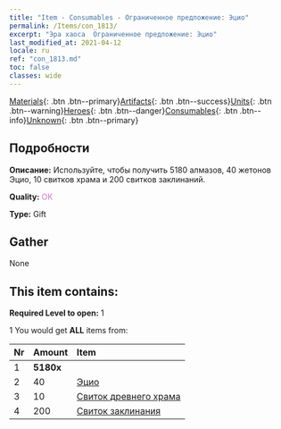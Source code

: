 ```yaml
---
title: "Item - Consumables - Ограниченное предложение: Эцио"
permalink: /Items/con_1813/
excerpt: "Эра хаоса  Ограниченное предложение: Эцио"
last_modified_at: 2021-04-12
locale: ru
ref: "con_1813.md"
toc: false
classes: wide
---
```

 [Materials](/ru/Items/){: .btn .btn--primary}[Artifacts](/ru/Items/Artifacts/){: .btn .btn--success}[Units](/ru/Items/Units/){: .btn .btn--warning}[Heroes](/ru/Items/Heroes/){: .btn .btn--danger}[Consumables](/ru/Items/Consumables/){: .btn .btn--info}[Unknown](/ru/Items/Unknown/){: .btn .btn--primary}

## Подробности
 **Описание:** Используйте, чтобы получить 5180 алмазов, 40 жетонов Эцио, 10 свитков храма и 200 свитков заклинаний.

 **Quality:** <span style="color: #DA70D6">OK</span>

 **Type:** Gift

## Gather

  None

## This item contains:

 **Required Level to open:** 1

 1 You would get **ALL** items  from:

  | Nr | Amount |     Item    |
  |:---|:-------|:------------|
  | 1 |  **5180x** | <i class="fas fa-gem"/> |  | 
  | 2 | 40 | [Эцио](/ru/Items/her_398/) | 
  | 3 | 10 | [Свиток древнего храма](/ru/Items/con_697/) | 
  | 4 | 200 | [Свиток заклинания](/ru/Items/con_694/) | 
